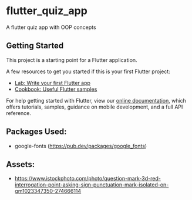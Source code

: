 # flutter_quiz_app

A flutter quiz app with OOP concepts

## Getting Started

This project is a starting point for a Flutter application.

A few resources to get you started if this is your first Flutter project:

- [Lab: Write your first Flutter app](https://flutter.dev/docs/get-started/codelab)
- [Cookbook: Useful Flutter samples](https://flutter.dev/docs/cookbook)

For help getting started with Flutter, view our
[online documentation](https://flutter.dev/docs), which offers tutorials,
samples, guidance on mobile development, and a full API reference.

## Packages Used:
* google-fonts (https://pub.dev/packages/google_fonts)

## Assets:
* https://www.istockphoto.com/photo/question-mark-3d-red-interrogation-point-asking-sign-punctuation-mark-isolated-on-gm1023347350-274666114

